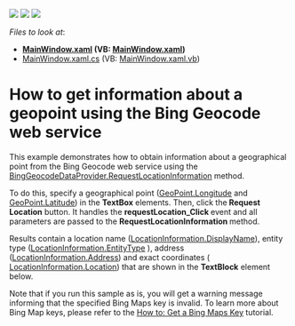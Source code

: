 <!-- default badges list -->
![](https://img.shields.io/endpoint?url=https://codecentral.devexpress.com/api/v1/VersionRange/128571505/22.2.2%2B)
[![](https://img.shields.io/badge/Open_in_DevExpress_Support_Center-FF7200?style=flat-square&logo=DevExpress&logoColor=white)](https://supportcenter.devexpress.com/ticket/details/E4258)
[![](https://img.shields.io/badge/📖_How_to_use_DevExpress_Examples-e9f6fc?style=flat-square)](https://docs.devexpress.com/GeneralInformation/403183)
<!-- default badges end -->
<!-- default file list -->
*Files to look at*:

* **[MainWindow.xaml](./CS/GetLocationInformation/MainWindow.xaml) (VB: [MainWindow.xaml](./VB/GetLocationInformation/MainWindow.xaml))**
* [MainWindow.xaml.cs](./CS/GetLocationInformation/MainWindow.xaml.cs) (VB: [MainWindow.xaml.vb](./VB/GetLocationInformation/MainWindow.xaml.vb))
<!-- default file list end -->
# How to get information about a geopoint using the Bing Geocode web service  


<p>This example  demonstrates how to obtain information about a geographical point from the Bing Geocode web service using the <a href="http://documentation.devexpress.com/#WPF/DevExpressXpfMapBingGeocodeDataProvider_RequestLocationInformationtopic"><u>BingGeocodeDataProvider.RequestLocationInformation</u></a> method.</p><p>To do this, specify a geographical point (<a href="http://documentation.devexpress.com/#WPF/DevExpressXpfMapGeoPoint_Longitudetopic"><u>GeoPoint.Longitude</u></a> and <a href="http://documentation.devexpress.com/#WPF/DevExpressXpfMapGeoPoint_Latitudetopic"><u>GeoPoint.Latitude</u></a>) in the <strong>TextBox</strong> elements. Then, click the<strong> Request Location</strong> button. It handles the <strong>requestLocation_Click </strong>event and all parameters are passed to the <strong>RequestLocationInformation </strong>method. </p><p>Results contain a location name (<a href="http://documentation.devexpress.com/#WPF/DevExpressXpfMapLocationInformation_DisplayNametopic"><u>LocationInformation.DisplayName</u></a>), entity type (<a href="http://documentation.devexpress.com/#WPF/DevExpressXpfMapLocationInformation_EntityTypetopic"><u>LocationInformation.EntityType</u></a> ), address (<a href="http://documentation.devexpress.com/#WPF/DevExpressXpfMapLocationInformation_Addresstopic"><u>LocationInformation.Address</u></a>) and exact coordinates ( <a href="http://documentation.devexpress.com/#WPF/DevExpressXpfMapLocationInformation_Locationtopic"><u>LocationInformation.Location</u></a>) that are shown in the <strong>TextBlock</strong> element below. </p><p>Note that if you run this sample as is, you will get a warning message informing that the specified Bing Maps key is invalid. To learn more about Bing Map keys, please refer to the <a href="http://documentation.devexpress.com/#WPF/CustomDocument10974"><u>How to: Get a Bing Maps Key</u></a> tutorial.</p><p><br />
</p><p><br />
</p>

<br/>


